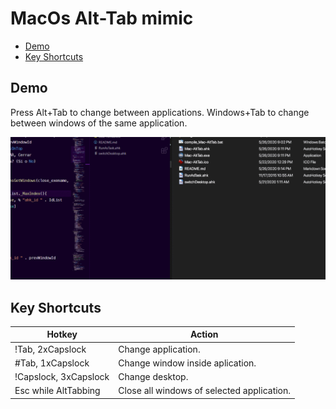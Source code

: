 # MacOs Alt-Tab mimic <!-- omit in toc -->

- [Demo](#demo)
- [Key Shortcuts](#key-shortcuts)

## Demo

Press Alt+Tab to change between applications. Windows+Tab to change between windows of the same application.

![image](./images/demo.gif)

## Key Shortcuts

| Hotkey                | Action                                     |
| --------------------- | ------------------------------------------ |
| !Tab, 2xCapslock      | Change application.                        |
| #Tab, 1xCapslock      | Change window inside aplication.           |
| !Capslock, 3xCapslock | Change desktop.                            |
| Esc while AltTabbing  | Close all windows of selected application. |